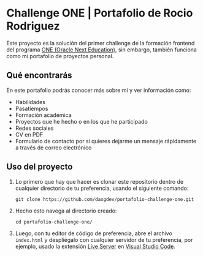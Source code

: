 # Challenge ONE | Portafolio de Rocio Rodriguez

Este proyecto es la solución del primer challenge de la formación frontend del programa [ONE (Oracle Next Education)](https://www.oracle.com/co/education/oracle-next-education/), sin embargo, también funciona como mi portafolio de proyectos personal.

## Qué encontrarás

En este portafolio podrás conocer más sobre mi y ver información como:

- Habilidades
- Pasatiempos
- Formación académica
- Proyectos que he hecho o en los que he participado
- Redes sociales
- CV en PDF
- Formulario de contacto por si quieres dejarme un mensaje rápidamente a través de correo electrónico

## Uso del proyecto

1. Lo primero que hay que hacer es clonar este repositorio dentro de cualquier directorio de tu preferencia, usando el siguiente comando:

   `git clone https://github.com/daxgdev/portafolio-challenge-one.git`

2. Hecho esto navega al directorio creado:

   `cd portafolio-challenge-one/`

3. Luego, con tu editor de código de preferencia, abre el archivo `index.html` y despliégalo con cualquier servidor de tu preferencia, por ejemplo, usado la extensión [Live Server](https://marketplace.visualstudio.com/items?itemName=ritwickdey.LiveServer) en [Visual Studio Code](https://code.visualstudio.com/).
